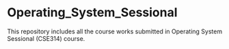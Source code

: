 # Operating_System_Sessional
This repository includes all the course works submitted in Operating System Sessional (CSE314) course.
